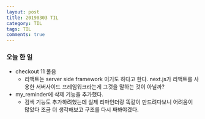 ```yaml
---
layout: post
title: 20190303 TIL
category: TIL
tags: TIL
comments: true
---
```


### 오늘 한 일

- checkout 11 풀음
  - 리액트는 server side framework 이기도 하다고 한다. next.js가 리액트를 사용한 서버사이드 프레임워크라는게 그것을 말하는 것이 아닐까?
- my_reminder에 삭제 기능을 추가했다.
  - 검색 기능도 추가하려했는데 실제 리마인더랑 똑같이 만드려다보니 어려움이 많았다 조금 더 생각해보고 구조를 다시 짜봐야겠다.

